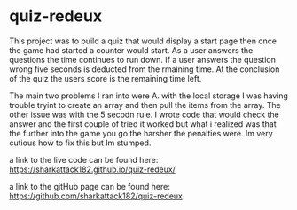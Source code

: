 # quiz-redeux

This project was to build a quiz that would display a start page then once the game had started a counter would start. As a user answers the questions the time continues to run down. If a user answers the question wrong five seconds is deducted from the rmaining time. At the conclusion of the quiz the users score is the remaining time left. 

The main two problems I ran into were A. with the local storage I was having trouble tryint to create an array and then pull the items from the array. The other issue was with the 5 secodn rule. I wrote code that would check the answer and the first couple of tried it worked but what i realized was that the further into the game you go the harsher the penalties were. Im very cutious how to fix this but Im stumped. 

a link to the live code can be found here: https://sharkattack182.github.io/quiz-redeux/

a link to the gitHub page can be found here: https://github.com/sharkattack182/quiz-redeux
